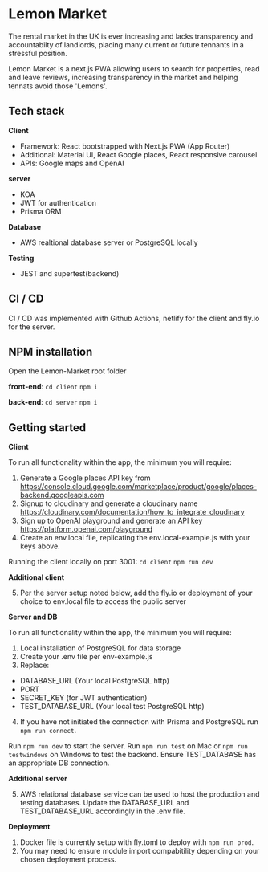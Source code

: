# Lemon Market

The rental market in the UK is ever increasing and lacks transparency and accountabilty of landlords, placing many current or future tennants in a stressful position.

Lemon Market is a next.js PWA allowing users to search for properties, read and leave reviews, increasing transparency in the market and helping tennats avoid those 'Lemons'.
 
## Tech stack

**Client**
- Framework: React bootstrapped with Next.js PWA (App Router)
- Additional: Material UI, React Google places, React responsive carousel
- APIs: Google maps and OpenAI

**server**
- KOA
- JWT for authentication
- Prisma ORM

**Database**
- AWS realtional database server or PostgreSQL locally

**Testing**
- JEST and supertest(backend)

## CI / CD

CI / CD was implemented with Github Actions, netlify for the client and fly.io for the server.

## NPM installation

Open the Lemon-Market root folder

**front-end**:
`cd client`
`npm i`

**back-end**:
`cd server`
`npm i`

## Getting started

**Client**

To run all functionality within the app, the minimum you will require:

1) Generate a Google places API key from https://console.cloud.google.com/marketplace/product/google/places-backend.googleapis.com
2) Signup to cloudinary and generate a cloudinary name https://cloudinary.com/documentation/how_to_integrate_cloudinary
3) Sign up to OpenAI playground and generate an API key https://platform.openai.com/playground
4) Create an env.local file, replicating the env.local-example.js with your keys above.

Running the client locally on port 3001:
`cd client`
`npm run dev`

**Additional client**

5) Per the server setup noted below, add the fly.io or deployment of your choice to env.local file to access the public server


**Server and DB**

To run all functionality within the app, the minimum you will require:
1) Local installation of PostgreSQL for data storage
2) Create your .env file per env-example.js
3) Replace:
- DATABASE_URL (Your local PostgreSQL http)
- PORT
- SECRET_KEY (for JWT authentication)
- TEST_DATABASE_URL (Your local test PostgreSQL http)
4) If you have not initiated the connection with Prisma and PostgreSQL run `npm run connect`.

Run `npm run dev` to start the server.
Run `npm run test` on Mac or `npm run testwindows` on Windows to test the backend. Ensure TEST_DATABASE has an appropriate DB connection.

**Additional server**

5) AWS relational database service can be used to host the production and testing databases. Update the DATABASE_URL and TEST_DATABASE_URL accordingly in the .env file. 

**Deployment**

1. Docker file is currently setup with fly.toml to deploy with `npm run prod`.
2. You may need to ensure module import compabitility depending on your chosen deployment process.